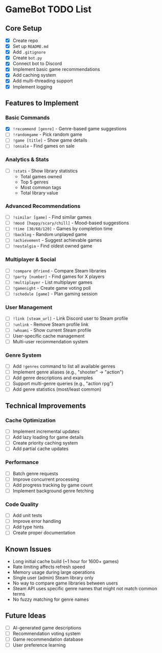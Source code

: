 # GameBot TODO List

## Core Setup
- [x] Create repo
- [x] Set up `README.md`
- [x] Add `.gitignore`
- [x] Create `bot.py`
- [x] Connect bot to Discord
- [x] Implement basic game recommendations
- [x] Add caching system
- [x] Add multi-threading support
- [x] Implement logging

## Features to Implement

### Basic Commands
- [x] `!recommend [genre]` - Genre-based game suggestions
- [ ] `!randomgame` - Pick random game
- [ ] `!game [title]` - Show game details
- [ ] `!onsale` - Find games on sale

### Analytics & Stats
- [ ] `!stats` - Show library statistics
  - Total games owned
  - Top 5 genres
  - Most common tags
  - Total library value

### Advanced Recommendations
- [ ] `!similar [game]` - Find similar games
- [ ] `!mood [happy/scary/chill]` - Mood-based suggestions
- [ ] `!time [30/60/120]` - Games by completion time
- [ ] `!backlog` - Random unplayed game
- [ ] `!achievement` - Suggest achievable games
- [ ] `!nostalgia` - Find oldest owned game

### Multiplayer & Social
- [ ] `!compare @friend` - Compare Steam libraries
- [ ] `!party [number]` - Find games for X players
- [ ] `!multiplayer` - List multiplayer games
- [ ] `!gamenight` - Create game voting poll
- [ ] `!schedule [game]` - Plan gaming session

### User Management
- [ ] `!link [steam_url]` - Link Discord user to Steam profile
- [ ] `!unlink` - Remove Steam profile link
- [ ] `!whoami` - Show current Steam profile
- [ ] User-specific cache management
- [ ] Multi-user recommendation system

### Genre System
- [ ] Add `!genres` command to list all available genres
- [ ] Implement genre aliases (e.g., "shooter" → "action")
- [ ] Add genre descriptions and examples
- [ ] Support multi-genre queries (e.g., "action rpg")
- [ ] Add genre statistics (most/least common)

## Technical Improvements

### Cache Optimization
- [ ] Implement incremental updates
- [ ] Add lazy loading for game details
- [ ] Create priority caching system
- [ ] Add partial cache updates

### Performance
- [ ] Batch genre requests
- [ ] Improve concurrent processing
- [ ] Add progress tracking by game count
- [ ] Implement background genre fetching

### Code Quality
- [ ] Add unit tests
- [ ] Improve error handling
- [ ] Add type hints
- [ ] Create proper documentation

## Known Issues
- Long initial cache build (~1 hour for 1600+ games)
- Rate limiting affects refresh speed
- Memory usage during large operations
- Single user (admin) Steam library only
- No way to compare game libraries between users
- Steam API uses specific genre names that might not match common terms
- No fuzzy matching for genre names

## Future Ideas
- [ ] AI-generated game descriptions
- [ ] Recommendation voting system
- [ ] Game recommendation database
- [ ] User preference learning
